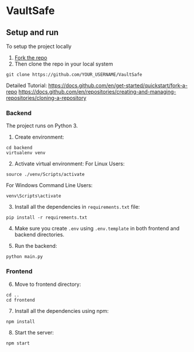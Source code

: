 # VaultSafe

## Setup and run

To setup the project locally 
1. [Fork the repo](https://github.com/RohanKaran/VaultSafe/fork)
2. Then clone the repo in your local system
```
git clone https://github.com/YOUR_USERNAME/VaultSafe
```
Detailed Tutorial:
https://docs.github.com/en/get-started/quickstart/fork-a-repo
https://docs.github.com/en/repositories/creating-and-managing-repositories/cloning-a-repository

### Backend
The project runs on Python 3.

1. Create environment:
```
cd backend
virtualenv venv
```

2. Activate virtual environment:
For Linux Users:
```
source ./venv/Scripts/activate
```
For Windows Command Line Users:
```
venv\Scripts\activate
```

3. Install all the dependencies in `requirements.txt` file:
```
pip install -r requirements.txt
```

4. Make sure you create `.env` using `.env.template` in both frontend and backend directories.

5. Run the backend:
```
python main.py
```

### Frontend
6. Move to frontend directory:
```
cd ..
cd frontend
```

7. Install all the dependencies using npm:
```
npm install
```
8. Start the server:
```
npm start
```

